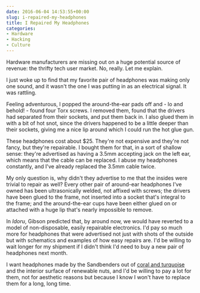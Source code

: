 ```yaml
---
date: 2016-06-04 14:53:55+00:00
slug: i-repaired-my-headphones
title: I Repaired My Headphones
categories:
- Hardware
- Hacking
- Culture
---
```


Hardware manufacturers are missing out on a huge potential source of revenue: the thrifty tech user market. No, really. Let me explain.

I just woke up to find that my favorite pair of headphones was making only one sound, and it wasn't the one I was putting in as an electrical signal. It was rattling.

Feeling adventurous, I popped the around-the-ear pads off and - lo and behold! - found four Torx screws. I removed them, found that the drivers had separated from their sockets, and put them back in. I also glued them in with a bit of hot snot, since the drivers happened to be a little deeper than their sockets, giving me a nice lip around which I could run the hot glue gun.

These headphones cost about $25. They're not expensive and they're not fancy, but they're repairable. I bought them for that, in a sort of shallow sense: they're advertised as having a 3.5mm accepting jack on the left ear, which means that the cable can be replaced. I abuse my headphones constantly, and I've already replaced the 3.5mm cable twice.

My only question is, why didn't they advertise to me that the insides were trivial to repair as well? Every other pair of around-ear headphones I've owned has been ultrasonically welded, not affixed with screws; the drivers have been glued to the frame, not inserted into a socket that's integral to the frame; and the around-the-ear cups have been either glued on or attached with a huge lip that's nearly impossible to remove.

In _Idoru_, Gibson predicted that, by around now, we would have reverted to a model of non-disposable, easily repairable electronics. I'd pay so much more for headphones that were advertised not just with shots of the outside but with schematics and examples of how easy repairs are. I'd be willing to wait longer for my shipment if I didn't think I'd need to buy a new pair of headphones next month.

I want headphones made by the Sandbenders out of [coral and turquoise](http://www.technovelgy.com/ct/content.asp?Bnum=80) and the interior surface of renewable nuts, and I'd be willing to pay a lot for them, not for aesthetic reasons but because I know I won't have to replace them for a long, long time.
